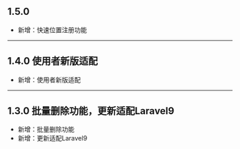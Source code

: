 ## 1.5.0

- 新增：快速位置注册功能

---

## 1.4.0 使用者新版适配

- 新增：使用者新版适配

---

## 1.3.0 批量删除功能，更新适配Laravel9

- 新增：批量删除功能
- 新增：更新适配Laravel9
